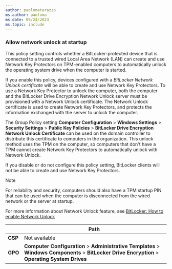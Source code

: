 ```yaml
---
author: paolomatarazzo
ms.author: paoloma
ms.date: 09/24/2023
ms.topic: include
---
```


### Allow network unlock at startup

This policy setting controls whether a BitLocker-protected device that is connected to a trusted wired Local Area Network (LAN) can create and use Network Key Protectors on TPM-enabled computers to automatically unlock the operating system drive when the computer is started.

If you enable this policy, devices configured with a *BitLocker Network Unlock certificate* will be able to create and use Network Key Protectors. To use a Network Key Protector to unlock the computer, both the computer and the BitLocker Drive Encryption Network Unlock server must be provisioned with a Network Unlock certificate. The Network Unlock certificate is used to create Network Key Protectors, and protects the information exchanged with the server to unlock the computer.

The Group Policy setting **Computer Configuration** > **Windows Settings** > **Security Settings** > **Public Key Policies** > **BitLocker Drive Encryption Network Unlock Certificate** can be used on the domain controller to distribute this certificate to computers in the organization. This unlock method uses the TPM on the computer, so computers that don't have a TPM cannot create Network Key Protectors to automatically unlock with Network Unlock.

If you disable or do not configure this policy setting, BitLocker clients will not be able to create and use Network Key Protectors.

> [!NOTE]
> For reliability and security, computers should also have a TPM startup PIN that can be used when the computer is disconnected from the wired network or the server at startup.

For more information about Network Unlock feature, see [BitLocker: How to enable Network Unlock](bitlocker-how-to-enable-network-unlock.md)

|  | Path |
|--|--|
| **CSP** | Not available |
| **GPO** | **Computer Configuration** > **Administrative Templates** > **Windows Components** > **BitLocker Drive Encryption** > **Operating System Drives** |
